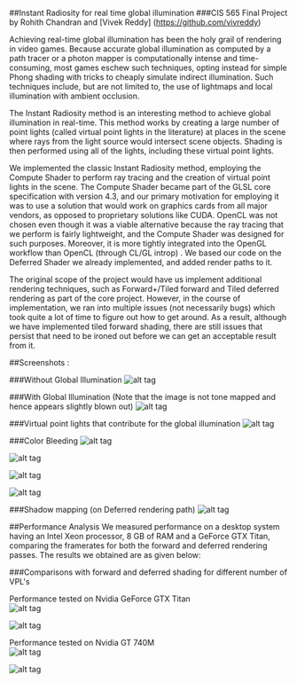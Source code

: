 ##Instant Radiosity for real time global illumination
###CIS 565 Final Project by Rohith Chandran and [Vivek Reddy] (https://github.com/vivreddy)

Achieving real-time global illumination has been the holy grail of rendering in video games. Because 
accurate global illumination as computed by a path tracer or a photon mapper is computationally intense 
and time-consuming, most games eschew such techniques, opting instead for simple Phong shading with tricks 
to cheaply simulate indirect illumination. Such techniques include, but are not limited to, the use of 
lightmaps and local illumination with ambient occlusion.  
  
The Instant Radiosity method is an interesting method to achieve global illumination in real-time. This 
method works by creating a large number of point lights (called virtual point lights in the literature) 
at places in the scene where rays from the light source would intersect scene objects. Shading is then 
performed using all of the lights, including these virtual point lights.
  
We implemented the classic Instant Radiosity method, employing the Compute Shader to perform ray tracing and the creation of virtual point lights in the scene. The Compute Shader became part of the GLSL core specification with version 4.3, and our primary motivation for employing it was to use a solution that would work on graphics cards from all major vendors, as opposed to proprietary solutions like CUDA. OpenCL was not chosen even though it was a viable alternative because the ray tracing that we perform is fairly lightweight, and the Compute Shader was designed for such purposes. Moreover, it is more tightly integrated into the OpenGL workflow than OpenCL (through CL/GL introp) . We based our code on the Deferred Shader we already implemented, and added render paths to it.

The original scope of the project would have us implement additional rendering techniques, such as Forward+/Tiled forward and Tiled deferred rendering as part of the core project. However, in the course of implementation, we ran into multiple issues (not necessarily bugs) which took quite a lot of time to figure out how to get around. As a result, although we have implemented tiled forward shading, there are still issues that persist that need to be ironed out before we can get an acceptable result from it.

##Screenshots :

###Without Global Illumination
![alt tag](https://raw.github.com/rohith10/ForwardPlus-InstantRadiosity/forward-and-fplus/base/res/withoutGI.png?token=5392763__eyJzY29wZSI6IlJhd0Jsb2I6cm9oaXRoMTAvRm9yd2FyZFBsdXMtSW5zdGFudFJhZGlvc2l0eS9mb3J3YXJkLWFuZC1mcGx1cy9iYXNlL3Jlcy93aXRob3V0R0kucG5nIiwiZXhwaXJlcyI6MTM4NzUxMjczN30%3D--fb97916302564e8ba4c1b9ed39a084d2c6f7d84b)

###With Global Illumination (Note that the image is not tone mapped and hence appears slightly blown out)
![alt tag](https://raw.github.com/rohith10/ForwardPlus-InstantRadiosity/forward-and-fplus/base/res/withGI.png?token=5392763__eyJzY29wZSI6IlJhd0Jsb2I6cm9oaXRoMTAvRm9yd2FyZFBsdXMtSW5zdGFudFJhZGlvc2l0eS9mb3J3YXJkLWFuZC1mcGx1cy9iYXNlL3Jlcy93aXRoR0kucG5nIiwiZXhwaXJlcyI6MTM4NzUxMjgwM30%3D--a7aacaf087ed6412c4fc93c017c1d6d83c12c242)

###Virtual point lights that contribute for the global illumination
![alt tag](https://raw.github.com/rohith10/ForwardPlus-InstantRadiosity/master/base/res/uniformVPLsagain.png?token=5392763__eyJzY29wZSI6IlJhd0Jsb2I6cm9oaXRoMTAvRm9yd2FyZFBsdXMtSW5zdGFudFJhZGlvc2l0eS9tYXN0ZXIvYmFzZS9yZXMvdW5pZm9ybVZQTHNhZ2Fpbi5wbmciLCJleHBpcmVzIjoxMzg3NTE0NzUyfQ%3D%3D--ccdd2584eed3ecb37bd03fcac31bd81842d82a7f)

###Color Bleeding 
![alt tag](https://raw.github.com/rohith10/ForwardPlus-InstantRadiosity/master/base/res/colorbnoGI.png?token=5392763__eyJzY29wZSI6IlJhd0Jsb2I6cm9oaXRoMTAvRm9yd2FyZFBsdXMtSW5zdGFudFJhZGlvc2l0eS9tYXN0ZXIvYmFzZS9yZXMvY29sb3Jibm9HSS5wbmciLCJleHBpcmVzIjoxMzg3NTE0Nzk0fQ%3D%3D--4494acd8a83bc5739908c8deee75622c3e7d1559)

![alt tag](https://raw.github.com/rohith10/ForwardPlus-InstantRadiosity/master/base/res/colorbwithGI.png?token=5392763__eyJzY29wZSI6IlJhd0Jsb2I6cm9oaXRoMTAvRm9yd2FyZFBsdXMtSW5zdGFudFJhZGlvc2l0eS9tYXN0ZXIvYmFzZS9yZXMvY29sb3Jid2l0aEdJLnBuZyIsImV4cGlyZXMiOjEzODc1MTQ4MjN9--eaddd7c28913a62b691ed520dd7165d23f350fdf)

![alt tag](https://raw.github.com/rohith10/ForwardPlus-InstantRadiosity/master/base/res/colorbwithGI2.png?token=5392763__eyJzY29wZSI6IlJhd0Jsb2I6cm9oaXRoMTAvRm9yd2FyZFBsdXMtSW5zdGFudFJhZGlvc2l0eS9tYXN0ZXIvYmFzZS9yZXMvY29sb3Jid2l0aEdJMi5wbmciLCJleHBpcmVzIjoxMzg3NTE0ODg4fQ%3D%3D--4331e9e8d7c809e4fe33f55617cdf99088a4e322)

![alt tag](https://raw.github.com/rohith10/ForwardPlus-InstantRadiosity/master/base/res/colorbnoGI2.png?token=5392763__eyJzY29wZSI6IlJhd0Jsb2I6cm9oaXRoMTAvRm9yd2FyZFBsdXMtSW5zdGFudFJhZGlvc2l0eS9tYXN0ZXIvYmFzZS9yZXMvY29sb3Jibm9HSTIucG5nIiwiZXhwaXJlcyI6MTM4NzUxNDg1Mn0%3D--6e088683d7141a4f4b158c6fc98db7d2c8cbc0f4)

###Shadow mapping (on Deferred rendering path)
![alt tag](https://raw.github.com/rohith10/ForwardPlus-InstantRadiosity/master/base/res/shadowMap.png?token=5392763__eyJzY29wZSI6IlJhd0Jsb2I6cm9oaXRoMTAvRm9yd2FyZFBsdXMtSW5zdGFudFJhZGlvc2l0eS9tYXN0ZXIvYmFzZS9yZXMvc2hhZG93TWFwLnBuZyIsImV4cGlyZXMiOjEzODc1MTAzOTh9--ab178c15ef68255b247c3a0a6143ee768a183043)


##Performance Analysis
We measured performance on a desktop system having an Intel Xeon processor, 8 GB of RAM and a GeForce GTX Titan, comparing the framerates for both the forward and deferred rendering passes. The results we obtained are as given below:

###Comparisons with forward and deferred shading for different number of VPL's  

Performance tested on Nvidia GeForce GTX Titan  
![alt tag](https://raw.github.com/rohith10/ForwardPlus-InstantRadiosity/master/base/res/Table2DellComparision.png?token=5392763__eyJzY29wZSI6IlJhd0Jsb2I6cm9oaXRoMTAvRm9yd2FyZFBsdXMtSW5zdGFudFJhZGlvc2l0eS9tYXN0ZXIvYmFzZS9yZXMvVGFibGUyRGVsbENvbXBhcmlzaW9uLnBuZyIsImV4cGlyZXMiOjEzODc1MTAyOTF9--e02411174e3a04a0e3043c535d8d35205fbddd28)

![alt tag](https://raw.github.com/rohith10/ForwardPlus-InstantRadiosity/master/base/res/Table1DellComparision.png?token=5392763__eyJzY29wZSI6IlJhd0Jsb2I6cm9oaXRoMTAvRm9yd2FyZFBsdXMtSW5zdGFudFJhZGlvc2l0eS9tYXN0ZXIvYmFzZS9yZXMvVGFibGUxRGVsbENvbXBhcmlzaW9uLnBuZyIsImV4cGlyZXMiOjEzODc1MTAyMzJ9--669deeeaa1abcb557af89c97d52df5045578de2a)

Performance tested on Nvidia GT 740M  
![alt tag](https://raw.github.com/rohith10/ForwardPlus-InstantRadiosity/master/base/res/Table2HPComparision.png?token=5392763__eyJzY29wZSI6IlJhd0Jsb2I6cm9oaXRoMTAvRm9yd2FyZFBsdXMtSW5zdGFudFJhZGlvc2l0eS9tYXN0ZXIvYmFzZS9yZXMvVGFibGUySFBDb21wYXJpc2lvbi5wbmciLCJleHBpcmVzIjoxMzg3NTEwMzUwfQ%3D%3D--902af622e9453664f965cafcb725c106e13e0656)

![alt tag](https://raw.github.com/rohith10/ForwardPlus-InstantRadiosity/master/base/res/Table1HPComparision.png?token=5392763__eyJzY29wZSI6IlJhd0Jsb2I6cm9oaXRoMTAvRm9yd2FyZFBsdXMtSW5zdGFudFJhZGlvc2l0eS9tYXN0ZXIvYmFzZS9yZXMvVGFibGUxSFBDb21wYXJpc2lvbi5wbmciLCJleHBpcmVzIjoxMzg3NTEwMzI1fQ%3D%3D--b4bb15be395ebd2e1890e34d86fd1e08e285bb5f)
